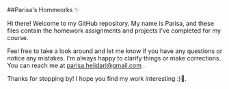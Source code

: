 ##Parisa's Homeworks ✨

Hi there! Welcome to my GitHub repository. My name is Parisa, and these files contain the homework assignments and projects I've completed for my course.

Feel free to take a look around and let me know if you have any questions or notice any mistakes. I'm always happy to clarify things or make corrections. You can reach me at parisa.heiidari@gmail.com .

Thanks for stopping by! I hope you find my work interesting :)💙.
